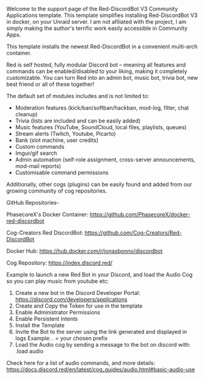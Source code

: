 Welcome to the support page of the Red-DiscordBot V3 Community Applications template.  This template simplifies installing Red-DiscordBot V3 in docker, on your Unraid server.  I am not afiliated with the project, I am simply making the author's terrific work easily accessible in Community Apps.

This template installs the newest Red-DiscordBot in a convenient multi-arch container. 

Red is self hosted, fully modular Discord bot – meaning all features and commands can be enabled/disabled to your liking, making it completely customizable. You can turn Red into an admin bot, music bot, trivia bot, new best friend or all of these together!

The default set of modules includes and is not limited to:

- Moderation features (kick/ban/softban/hackban, mod-log, filter, chat cleanup)
- Trivia (lists are included and can be easily added)
- Music features (YouTube, SoundCloud, local files, playlists, queues)
- Stream alerts (Twitch, Youtube, Picarto)
- Bank (slot machine, user credits)
- Custom commands
- Imgur/gif search
- Admin automation (self-role assignment, cross-server announcements, mod-mail reports)
- Customisable command permissions

Additionally, other cogs (plugins) can be easily found and added from our growing community of cog repositories.


GitHub Repositories-

PhasecoreX's Docker Container: https://github.com/PhasecoreX/docker-red-discordbot

Cog-Creators Red DiscordBot: https://github.com/Cog-Creators/Red-DiscordBot

Docker Hub: https://hub.docker.com/r/jonasbonno/discordbot

Cog Repository: https://index.discord.red/


Example to launch a new Red Bot in your Discord, and load the Audio Cog so you can play music from youtube etc:
1. Create a new bot in the Discord Developer Portal: https://discord.com/developers/applications
2. Create and Copy the Token for use in the template
3. Enable Administrator Permissions
4. Enable Persistent Intents
5. Install the Template
6. Invite the Bot to the server using the link generated and displayed in logs
Example: . = your chosen prefix
7. Load the Audio cog by sending a message to the bot on discord with: .load audio

Check here for a list of audio commands, and more details:
https://docs.discord.red/en/latest/cog_guides/audio.html#basic-audio-use
